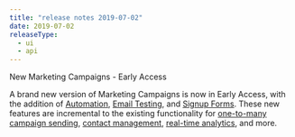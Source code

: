 ```yaml
---
title: "release notes 2019-07-02"
date: 2019-07-02
releaseType:
  - ui
  - api
---
```


New Marketing Campaigns - Early Access

A brand new version of Marketing Campaigns is now in Early Access, with the addition of [Automation](https://sendgrid.com/solutions/marketing-automation/), [Email Testing](https://sendgrid.com/solutions/email-marketing-testing/?ts=1559925149), and [Signup Forms](https://sendgrid.com/solutions/signup-forms/). These new features are incremental to the existing functionality for [one-to-many campaign sending]({{root_url}}/ui/sending-email/how-to-send-email-with-marketing-campaigns/#creating-a-single-send), [contact management]({{root_url}}/ui/managing-contacts/create-and-manage-contacts/#manage-contacts), [real-time analytics]({{root_url}}/ui/analytics-and-reporting/stats-overview/), and more.
